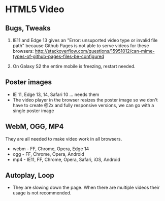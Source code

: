 # HTML5 Video

## Bugs, Tweaks

1. IE11 and Edge 13 gives an "Error: unsuported video type or invalid file path" because Github Pages is not able to serve videos for these browsers: http://stackoverflow.com/questions/15951012/can-mime-types-of-github-pages-files-be-configured

2. On Galaxy S2 the entire mobile is freezing, restart needed.


## Poster images

- IE 11, Edge 13, 14, Safari 10 ... needs them
- The video player in the browser resizes the poster image so we don't have to create @2x and fully responsive versions, we can go with a single poster image


## WebM, OGG, MP4

They are all needed to make video work in all browsers.

- webm - FF, Chrome, Opera, Edge 14
- ogg - FF, Chrome, Opera, Android
- mp4 - IE11, FF, Chrome, Opera, Safari, iOS, Android


## Autoplay, Loop

- They are slowing down the page. When there are multiple videos their usage is not recommended.
